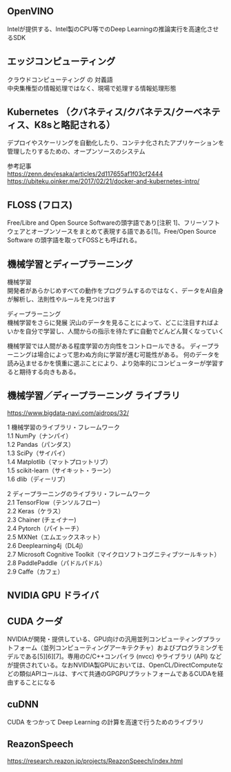 ## OpenVINO
Intelが提供する、Intel製のCPU等でのDeep Learningの推論実行を高速化させるSDK  

## エッジコンピューティング
クラウドコンピューティング の 対義語  
中央集権型の情報処理ではなく、現場で処理する情報処理形態  

## Kubernetes （クバネティス/クバネテス/クーべネティス、K8sと略記される）
デプロイやスケーリングを自動化したり、コンテナ化されたアプリケーションを管理したりするための、オープンソースのシステム

参考記事  
https://zenn.dev/esaka/articles/2d117655af1f03cf2444
https://ubiteku.oinker.me/2017/02/21/docker-and-kubernetes-intro/

## FLOSS (フロス)
Free/Libre and Open Source Softwareの頭字語であり[注釈 1]、フリーソフトウェアとオープンソースをまとめて表現する語である[1]。Free/Open Source Software の頭字語を取ってFOSSとも呼ばれる。

## 機械学習とディープラーニング
機械学習  
開発者があらかじめすべての動作をプログラムするのではなく、データをAI自身が解析し、法則性やルールを見つけ出す

ディープラーニング  
機械学習をさらに発展
沢山のデータを見ることによって、どこに注目すればよいかを自分で学習し、人間からの指示を待たずに自動でどんどん賢くなっていく

機械学習では人間がある程度学習の方向性をコントロールできる。
ディープラーニングは場合によって思わぬ方向に学習が進む可能性がある。
何のデータを読み込ませるかを慎重に選ぶことにより、より効率的にコンピューターが学習すると期待する向きもある。

## 機械学習／ディープラーニング ライブラリ

https://www.bigdata-navi.com/aidrops/32/

1 機械学習のライブラリ・フレームワーク  
1.1 NumPy（ナンパイ）  
1.2 Pandas（パンダス）  
1.3 SciPy（サイパイ）  
1.4 Matplotlib（マットプロットリブ）  
1.5 scikit-learn（サイキット・ラーン）  
1.6 dlib（ディーリブ）  

2 ディープラーニングのライブラリ・フレームワーク  
2.1 TensorFlow（テンソルフロー）  
2.2 Keras（ケラス）  
2.3 Chainer (チェイナー)  
2.4 Pytorch（パイトーチ）  
2.5 MXNet（エムエックスネット）  
2.6 Deeplearning4j（DL4j）  
2.7 Microsoft Cognitive Toolkit（マイクロソフトコグニティブツールキット）  
2.8 PaddlePaddle（パドルパドル）  
2.9 Caffe（カフェ）  

## NVIDIA GPU ドライバ

## CUDA クーダ
NVIDIAが開発・提供している、GPU向けの汎用並列コンピューティングプラットフォーム（並列コンピューティングアーキテクチャ）およびプログラミングモデルである[5][6][7]。専用のC/C++コンパイラ (nvcc) やライブラリ (API) などが提供されている。なおNVIDIA製GPUにおいては、OpenCL/DirectComputeなどの類似APIコールは、すべて共通のGPGPUプラットフォームであるCUDAを経由することになる 

## cuDNN
CUDA をつかって Deep Learning の計算を高速で行うためのライブラリ  

## ReazonSpeech

https://research.reazon.jp/projects/ReazonSpeech/index.html
